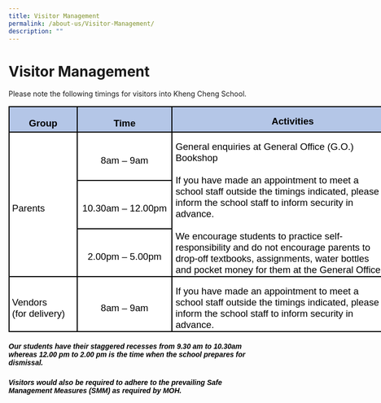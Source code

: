 ```yaml
---
title: Visitor Management
permalink: /about-us/Visitor-Management/
description: ""
---
```

Visitor Management
==================


Please note the following timings for visitors into Kheng Cheng School.

<span style="font-size16.0pt;font-family:Arial;color:black">

<table style="width:597.75pt;background:white;border-collapse:collapse;border:none;
 mso-border-alt:solid windowtext 1.5pt;mso-yfti-tbllook:1184;mso-border-insideh:
 1.5pt solid windowtext;mso-border-insidev:1.5pt solid windowtext" width="797" cellpadding="0" cellspacing="0" border="1" class="MsoNormalTable"><tbody><tr style="mso-yfti-irow:0;mso-yfti-firstrow:yes;height:9.5pt"><td style="width:93.75pt;border:solid windowtext 1.5pt;
  background:#B4C6E7;mso-background-themecolor:accent1;mso-background-themetint:
  102;padding:3.75pt 3.75pt 3.75pt 3.75pt;height:9.5pt" valign="top" width="125"><p style="margin-bottom:0in;text-align:center;
  line-height:normal" align="center" class="MsoNormal"><b><span style="font-size:14.0pt;font-family:&quot;Arial&quot;,sans-serif;
  mso-fareast-font-family:&quot;Times New Roman&quot;;color:black">Group</span></b></p></td><td style="width:135.0pt;border:solid windowtext 1.5pt;
  border-left:none;mso-border-left-alt:solid windowtext 1.5pt;background:#B4C6E7;
  mso-background-themecolor:accent1;mso-background-themetint:102;padding:3.75pt 3.75pt 3.75pt 3.75pt;
  height:9.5pt" valign="top" width="180"><p style="margin-bottom:0in;text-align:center;
  line-height:normal" align="center" class="MsoNormal"><b><span style="font-size:14.0pt;font-family:&quot;Arial&quot;,sans-serif;
  mso-fareast-font-family:&quot;Times New Roman&quot;;color:black">Time</span></b></p></td><td style="width:369.0pt;border:solid windowtext 1.5pt;
  border-left:none;mso-border-left-alt:solid windowtext 1.5pt;background:#B4C6E7;
  mso-background-themecolor:accent1;mso-background-themetint:102;padding:.75pt .75pt .75pt .75pt;
  height:9.5pt" valign="top" width="492"><p style="margin-bottom:0in;text-align:center;
  line-height:normal" align="center" class="MsoNormal"><b><span style="font-size:14.0pt;font-family:&quot;Arial&quot;,sans-serif;
  mso-fareast-font-family:&quot;Times New Roman&quot;;color:black">Activities</span></b></p></td></tr><tr style="mso-yfti-irow:1;height:9.2pt"><td style="width:93.75pt;border:solid windowtext 1.5pt;
  border-top:none;mso-border-top-alt:solid windowtext 1.5pt;padding:3.75pt 3.75pt 3.75pt 3.75pt;
  height:9.2pt" rowspan="3" width="125"><p style="margin-bottom:0in;line-height:normal" class="MsoNormal"><span style="font-size:14.0pt;font-family:&quot;Arial&quot;,sans-serif;mso-fareast-font-family:
  &quot;Times New Roman&quot;;color:black">Parents</span></p></td><td style="width:135.0pt;border-top:none;border-left:none;
  border-bottom:solid windowtext 1.5pt;border-right:solid windowtext 1.5pt;
  mso-border-top-alt:solid windowtext 1.5pt;mso-border-left-alt:solid windowtext 1.5pt;
  padding:3.75pt 3.75pt 3.75pt 3.75pt;height:9.2pt" width="180"><p style="margin-bottom:0in;text-align:center;
  line-height:normal" align="center" class="MsoNormal"><span style="font-size:14.0pt;font-family:&quot;Arial&quot;,sans-serif;
  mso-fareast-font-family:&quot;Times New Roman&quot;;color:black">8am – 9am</span></p></td><td style="width:369.0pt;border-top:none;
  border-left:none;border-bottom:solid windowtext 1.5pt;border-right:solid windowtext 1.5pt;
  mso-border-top-alt:solid windowtext 1.5pt;mso-border-left-alt:solid windowtext 1.5pt;
  padding:.75pt .75pt .75pt .75pt;height:9.2pt" valign="top" rowspan="3" width="492"><p style="margin-bottom:0in;line-height:normal" class="MsoNormal"><span style="font-size:14.0pt;font-family:&quot;Arial&quot;,sans-serif;mso-fareast-font-family:
  &quot;Times New Roman&quot;;color:black"><span style="mso-spacerun:yes">&nbsp;</span>General enquiries at General Office (G.O.)<br><span style="mso-spacerun:yes">&nbsp;</span>Bookshop<br><span style="mso-spacerun:yes">&nbsp;</span><br><span style="mso-spacerun:yes">&nbsp;</span>If you have made an appointment to meet a <span style="mso-spacerun:yes">&nbsp;</span><br><span style="mso-spacerun:yes">&nbsp;</span>school staff outside the timings indicated, please<br><span style="mso-spacerun:yes">&nbsp;</span>inform the school staff to inform security in<br><span style="mso-spacerun:yes">&nbsp;</span>advance.<br><br><span style="mso-spacerun:yes">&nbsp;</span>We encourage students to practice self-<br><span style="mso-spacerun:yes">&nbsp;</span>responsibility and do not encourage parents to<br><span style="mso-spacerun:yes">&nbsp;</span>drop-off textbooks, assignments, water bottles<br><span style="mso-spacerun:yes">&nbsp;</span>and pocket money for them at the General Office (G.O.)</span></p></td></tr><tr style="mso-yfti-irow:2;height:9.2pt"><td style="width:135.0pt;border-top:none;border-left:none;
  border-bottom:solid windowtext 1.5pt;border-right:solid windowtext 1.5pt;
  mso-border-top-alt:solid windowtext 1.5pt;mso-border-left-alt:solid windowtext 1.5pt;
  padding:3.75pt 3.75pt 3.75pt 3.75pt;height:9.2pt" width="180"><p style="margin-bottom:0in;text-align:center;
  line-height:normal" align="center" class="MsoNormal"><span style="font-size:14.0pt;font-family:&quot;Arial&quot;,sans-serif;
  mso-fareast-font-family:&quot;Times New Roman&quot;;color:black">10.30am – 12.00pm</span></p></td></tr><tr style="mso-yfti-irow:3;height:9.2pt"><td style="width:135.0pt;border-top:none;border-left:none;
  border-bottom:solid windowtext 1.5pt;border-right:solid windowtext 1.5pt;
  mso-border-top-alt:solid windowtext 1.5pt;mso-border-left-alt:solid windowtext 1.5pt;
  padding:3.75pt 3.75pt 3.75pt 3.75pt;height:9.2pt" width="180"><p style="margin-bottom:0in;text-align:center;
  line-height:normal" align="center" class="MsoNormal"><span style="font-size:14.0pt;font-family:&quot;Arial&quot;,sans-serif;
  mso-fareast-font-family:&quot;Times New Roman&quot;;color:black">2.00pm – 5.00pm</span></p></td></tr><tr style="mso-yfti-irow:4;mso-yfti-lastrow:yes;height:9.2pt"><td style="width:93.75pt;border:solid windowtext 1.5pt;border-top:
  none;mso-border-top-alt:solid windowtext 1.5pt;padding:3.75pt 3.75pt 3.75pt 3.75pt;
  height:9.2pt" width="125"><p style="margin-bottom:0in;line-height:normal" class="MsoNormal"><span style="font-size:14.0pt;font-family:&quot;Arial&quot;,sans-serif;mso-fareast-font-family:
  &quot;Times New Roman&quot;;color:black">Vendors<br>(for delivery)</span></p></td><td style="width:135.0pt;border-top:none;border-left:none;
  border-bottom:solid windowtext 1.5pt;border-right:solid windowtext 1.5pt;
  mso-border-top-alt:solid windowtext 1.5pt;mso-border-left-alt:solid windowtext 1.5pt;
  padding:3.75pt 3.75pt 3.75pt 3.75pt;height:9.2pt" width="180"><p style="margin-bottom:0in;text-align:center;
  line-height:normal" align="center" class="MsoNormal"><span style="font-size:14.0pt;font-family:&quot;Arial&quot;,sans-serif;
  mso-fareast-font-family:&quot;Times New Roman&quot;;color:black">8am – 9am</span></p></td><td style="width:369.0pt;border-top:none;border-left:
  none;border-bottom:solid windowtext 1.5pt;border-right:solid windowtext 1.5pt;
  mso-border-top-alt:solid windowtext 1.5pt;mso-border-left-alt:solid windowtext 1.5pt;
  padding:.75pt .75pt .75pt .75pt;height:9.2pt" valign="top" width="492"><p style="margin-bottom:0in;line-height:normal" class="MsoNormal"><span style="font-size:14.0pt;font-family:&quot;Arial&quot;,sans-serif;mso-fareast-font-family:
  &quot;Times New Roman&quot;;color:black"><span style="mso-spacerun:yes">&nbsp;</span>If you have made an appointment to meet a <span style="mso-spacerun:yes">&nbsp;</span><br><span style="mso-spacerun:yes">&nbsp;</span>school staff outside the timings indicated, please<br><span style="mso-spacerun:yes">&nbsp;</span>inform the school staff to inform security in<br><span style="mso-spacerun:yes">&nbsp;</span>advance.</span></p></td></tr></tbody></table>


##### <i><b>Our students have their staggered recesses from 9.30 am to 10.30am whereas 12.00 pm to 2.00 pm is the time when the school prepares for dismissal.</b></i>
##### <i><b>Visitors would also be required to adhere to the prevailing Safe Management Measures (SMM) as required by MOH.</b></i></span>